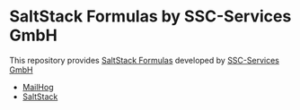 # SaltStack Formulas by SSC-Services GmbH

This repository provides [SaltStack Formulas](https://docs.saltproject.io/en/latest/topics/development/conventions/formulas.html) developed by [SSC-Services GmbH](https://ssc-services.de)

- [MailHog](mailhog/README.md)
- [SaltStack](salt/README.md)
